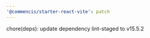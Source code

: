 ```yaml
---
'@commencis/starter-react-vite': patch
---
```


chore(deps): update dependency lint-staged to v15.5.2
